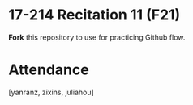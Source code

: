 # 17-214 Recitation 11 (F21)
**Fork** this repository to use for practicing Github flow.

# Attendance
[yanranz, zixins, juliahou]

